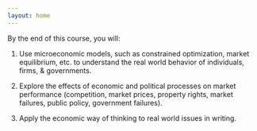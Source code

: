 ```yaml
---
layout: home
---
```


By the end of this course, you will:

1. Use microeconomic models, such as constrained optimization, market equilibrium, etc. to understand the real world behavior of individuals, firms, & governments.

1. Explore the effects of economic and political processes on market performance (competition, market prices, property rights, market failures, public policy, government failures).

1. Apply the economic way of thinking to real world issues in writing.


